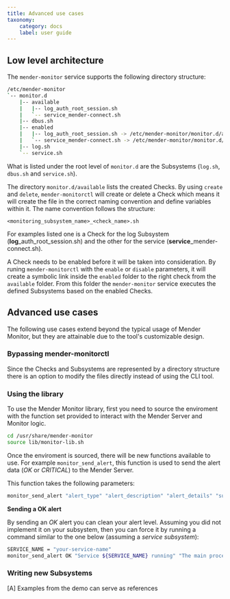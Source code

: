 ```yaml
---
title: Advanced use cases
taxonomy:
    category: docs
    label: user guide
---
```



## Low level architecture

The `mender-monitor` service supports the following directory structure:


```bash
/etc/mender-monitor
`-- monitor.d
    |-- available
    |   |-- log_auth_root_session.sh
    |   `-- service_mender-connect.sh
    |-- dbus.sh
    |-- enabled
    |   |-- log_auth_root_session.sh -> /etc/mender-monitor/monitor.d/available/log_auth_root_session.sh
    |   `-- service_mender-connect.sh -> /etc/mender-monitor/monitor.d/available/service_mender-connect.sh
    |-- log.sh
    `-- service.sh
```


What is listed under the root level of `monitor.d` are the Subsystems (`log.sh`, `dbus.sh` and `service.sh`).

The directory `monitor.d/available` lists the created Checks. By using `create` and `delete`, `mender-monitorctl` will create or delete a Check which means it will create the file in the correct naming convention and define variables within it. The name convention follows the structure:

```
<monitoring_subsystem_name>_<check_name>.sh
```

For examples listed one is a Check for the log Subsystem (**log**_auth_root_session.sh) and the other for the service (**service**_mender-connect.sh).


A Check needs to be enabled before it will be taken into consideration. By runing `mender-monitorctl` with the `enable` or `disable` parameters, it will create a symbolic link inside the `enabled` folder to the right check from the `available` folder. From this folder the `mender-monitor` service executes the defined Subsystems based on the enabled Checks.


## Advanced use cases

The following use cases extend beyond the typical usage of Mender Monitor, but they are attainable due to the tool's customizable design.

### Bypassing mender-monitorctl

Since the Checks and Subsystems are represented by a directory structure there is an option to modify the files directly instead of using the CLI tool. 

### Using the library 
To use the Mender Monitor library, first you need to source the enviroment with the function set provided to interact with the Mender Server and Monitor logic.

```bash
cd /usr/share/mender-monitor
source lib/monitor-lib.sh
```

Once the enviroment is sourced, there will be new functions available to use. For example `monitor_send_alert`, this function is used to send the alert data (_OK_ or _CRITICAL_) to the Mender Server.

This function takes the following parameters:

```bash
monitor_send_alert "alert_type" "alert_description" "alert_details" "subject_name" "subject_status" "subject_type" "log_pattern" "log_file_path" "lines_before" "line_matching" "lines_after"
```

**Sending a OK alert**

By sending an _OK_ alert you can clean your alert level. Assuming you did not implement it on your
subsystem, then you can force it by running a command similar to the one below (assuming a _service subsystem_):

```bash
SERVICE_NAME = "your-service-name"
monitor_send_alert OK "Service ${SERVICE_NAME} running" "The main process is present again" "${SERVICE_NAME}" "running" "service"
```

### Writing new Subsystems

[A] Examples from the demo can serve as references
